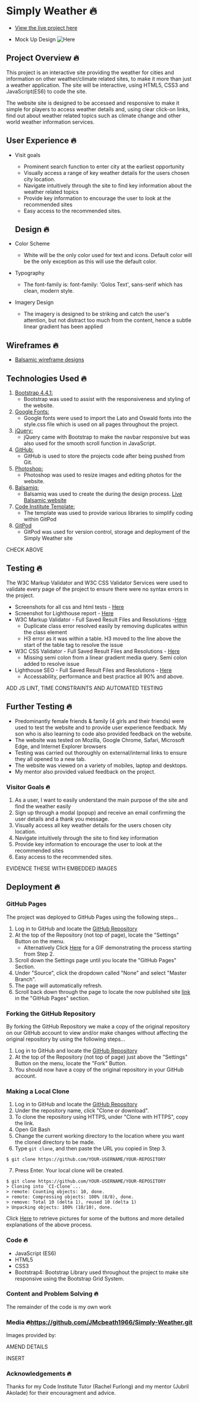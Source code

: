 # Simply Weather 🔥

- [View the live project here](INSERT)

- Mock Up Design ![Here](INSERT)

## Project Overview 🔥

This project is an interactive site providing the weather for cities and information on other weather/climate related sites, to make it more than just a weather application. The site will be interactive, using HTML5, CSS3 and JavaScript(ES6) to code the site.

The website site is designed to be accessed and responsive to make it simple for players to access weather details and, using clear click-on links, find out about weather related topics such as climate change and other world weather information services.

## User Experience 🔥

- Visit goals

  - Prominent search function to enter city at the earliest opportunity
  - Visually access a range of key weather details for the users chosen city location.
  - Navigate intuitively through the site to find key information about the weather related topics
  - Provide key information to encourage the user to look at the recommended sites
  - Easy access to the recommended sites.

  ## Design 🔥

* Color Scheme

  - White will be the only color used for text and icons. Default color will be the only exception as this will use the default color.

* Typography

  - The font-family is: font-family: 'Golos Text', sans-serif which has clean, modern style.

* Imagery Design

  - The imagery is designed to be striking and catch the user's attention, but not distract too much from the content, hence a subtle linear gradient has been applied

## Wireframes 🔥

- [Balsamic wireframe designs](INSERT)

## Technologies Used 🔥

1. [Bootstrap 4.4.1:](https://getbootstrap.com/docs/4.4/getting-started/introduction/)
   - Bootstrap was used to assist with the responsiveness and styling of the website.
2. [Google Fonts:](https://fonts.google.com/)
   - Google fonts were used to import the Lato and Oswald fonts into the style.css file which is used on all pages throughout the project.
3. [jQuery:](https://jquery.com/)
   - jQuery came with Bootstrap to make the navbar responsive but was also used for the smooth scroll function in JavaScript.
4. [GitHub:](https://github.com/)
   - GitHub is used to store the projects code after being pushed from Git.
5. [Photoshop:](https://www.adobe.com/ie/products/photoshop.html)
   - Photoshop was used to resize images and editing photos for the website.
6. [Balsamiq:](https://balsamiq.com/)
   - Balsamiq was used to create the during the design process. [Live Balsamic website](https://balsamiq.cloud/se8movd/pumvola)
7. [Code Institute Template:](https://codeinstitute.net/)
   - The template was used to provide various libraries to simplify coding within GitPod
8. [GitPod](https://www.gitpod.io/)
   - GitPod was used for version control, storage and deployment of the Simply Weather site

CHECK ABOVE

## Testing 🔥

The W3C Markup Validator and W3C CSS Validator Services were used to validate every page of the project to ensure there were no syntax errors in the project.

- Screenshots for all css and html tests - [Here](INSERT)
- Screenshot for Lighthouse report - [Here](INSERT)
- W3C Markup Validator - Full Saved Result Files and Resolutions -[Here](INSERT)
  - Duplicate class error resolved easily by removing duplicates within the class element
  - H3 error as it was within a table. H3 moved to the line above the start of the table tag to resolve the issue
- W3C CSS Validator - Full Saved Result Files and Resolutions - [Here](INSERT)
  - Missing semi colon from a linear gradient media query. Semi colon added to resolve issue
- Lighthouse SEO - Full Saved Result Files and Resolutions - [Here](INSERT)
  - Accessability, performance and best practice all 90% and above.

ADD JS LINT, TIME CONSTRAINTS AND AUTOMATED TESTING

## Further Testing 🔥

- Predominantly female friends & family (4 girls and their friends) were used to test the website and to provide user experience feedback. My son who is also learning to code also provided feedback on the website.
- The website was tested on Mozilla, Google Chrome, Safari, Microsoft Edge, and Internet Explorer browsers
- Testing was carried out thoroughly on external/internal links to ensure they all opened to a new tab.
- The website was viewed on a variety of mobiles, laptop and desktops.
- My mentor also provided valued feedback on the project.

### Visitor Goals 🔥

1. As a user, I want to easily understand the main purpose of the site and find the weather easily
2. Sign up through a modal (popup) and receive an email confirming the user details and a thank you message.
3. Visually access all key weather details for the users chosen city location.
4. Navigate intuitively through the site to find key information
5. Provide key information to encourage the user to look at the recommended sites
6. Easy access to the recommended sites.

EVIDENCE THESE WITH EMBEDDED IMAGES

## Deployment 🔥

### GitHub Pages

The project was deployed to GitHub Pages using the following steps...

1. Log in to GitHub and locate the [GitHub Repository](https://github.com/)
2. At the top of the Repository (not top of page), locate the "Settings" Button on the menu.
   - Alternatively Click [Here](https://raw.githubusercontent.com/) for a GIF demonstrating the process starting from Step 2.
3. Scroll down the Settings page until you locate the "GitHub Pages" Section.
4. Under "Source", click the dropdown called "None" and select "Master Branch".
5. The page will automatically refresh.
6. Scroll back down through the page to locate the now published site [link](https://github.com) in the "GitHub Pages" section.

### Forking the GitHub Repository

By forking the GitHub Repository we make a copy of the original repository on our GitHub account to view and/or make changes without affecting the original repository by using the following steps...

1. Log in to GitHub and locate the [GitHub Repository](https://github.com/)
2. At the top of the Repository (not top of page) just above the "Settings" Button on the menu, locate the "Fork" Button.
3. You should now have a copy of the original repository in your GitHub account.

### Making a Local Clone

1. Log in to GitHub and locate the [GitHub Repository](https://github.com/)
2. Under the repository name, click "Clone or download".
3. To clone the repository using HTTPS, under "Clone with HTTPS", copy the link.
4. Open Git Bash
5. Change the current working directory to the location where you want the cloned directory to be made.
6. Type `git clone`, and then paste the URL you copied in Step 3.

```
$ git clone https://github.com/YOUR-USERNAME/YOUR-REPOSITORY
```

7. Press Enter. Your local clone will be created.

```
$ git clone https://github.com/YOUR-USERNAME/YOUR-REPOSITORY
> Cloning into `CI-Clone`...
> remote: Counting objects: 10, done.
> remote: Compressing objects: 100% (8/8), done.
> remove: Total 10 (delta 1), reused 10 (delta 1)
> Unpacking objects: 100% (10/10), done.
```

Click [Here](https://help.github.com/en/github/creating-cloning-and-archiving-repositories/cloning-a-repository#cloning-a-repository-to-github-desktop) to retrieve pictures for some of the buttons and more detailed explanations of the above process.

### Code 🔥

- JavaScript (ES6)
- HTML5
- CSS3
- Bootstrap4: Bootstrap Library used throughout the project to make site responsive using the Bootstrap Grid System.

### Content and Problem Solving 🔥

The remainder of the code is my own work

### Media 🔥https://github.com/JMcbeath1966/Simply-Weather.git

Images provided by:

AMEND DETAILS

INSERT

### Acknowledgements 🔥

Thanks for my Code Institute Tutor (Rachel Furlong) and my mentor (Jubril Akolade) for their encouragment and advice.

